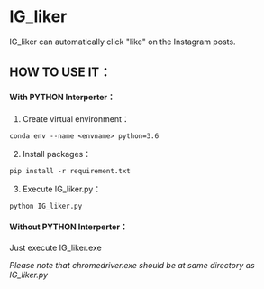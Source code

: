 # IG_liker

IG_liker can automatically click "like" on the Instagram posts.  

## HOW TO USE IT：
#### With PYTHON Interperter：
  1. Create virtual environment：  
  ```
  conda env --name <envname> python=3.6  
  ```
  2. Install packages：  
  ```
  pip install -r requirement.txt 
  ```
  3. Execute IG_liker.py：  
  ```
  python IG_liker.py  
  ```
#### Without PYTHON Interperter：
  Just execute IG_liker.exe  
  
  *Please note that chromedriver.exe should be at same directory as IG_liker.py*
